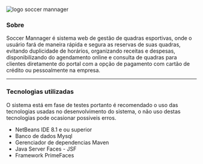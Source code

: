 	
  ![logo soccer mannager](http://i65.tinypic.com/243j4sn.png)

### Sobre 
Soccer Mannager é sistema web de gestão de quadras esportivas, onde o usuário fará de maneira rápida e segura as reservas de suas quadras, 
evitando duplicidade de horários, organizando receitas e despesas, disponibilizando do agendamento online e consulta de quadras para clientes diretamente do portal com a opção de pagamento com cartão de crédito ou pessoalmente na empresa.
***
### Tecnologias utilizadas
O sistema está em fase de testes portanto é recomendado o uso das tecnologias usadas no desenvolvimento do sistema, o não uso destas tecnologias pode ocasionar possiveis erros.
* NetBeans IDE 8.1 e ou superior
* Banco de dados Mysql
* Gerenciador de dependencias Maven
* Java Server Faces - JSF
* Framework PrimeFaces
